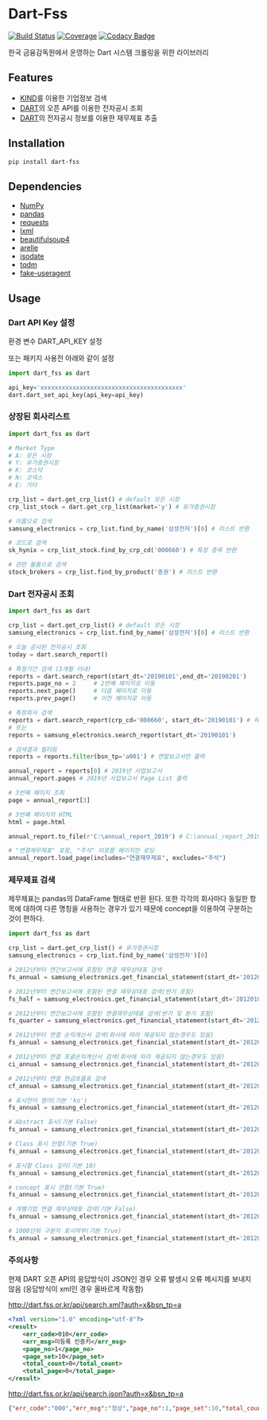 # Dart-Fss

[![Build Status](https://travis-ci.com/josw123/dart-fss.svg?branch=master)](https://travis-ci.com/josw123/dart-fss)
[![Coverage](https://codecov.io/gh/josw123/dart-fss/branch/master/graphs/badge.svg)](https://codecov.io/gh/josw123/dart-fss)
[![Codacy Badge](https://api.codacy.com/project/badge/Grade/7ebb506ba99d4a22b2bbcda2d85b3bde)](https://www.codacy.com/app/josw123/dart-fss?utm_source=github.com&amp;utm_medium=referral&amp;utm_content=josw123/dart-fss&amp;utm_campaign=Badge_Grade)

한국 금융감독원에서 운영하는 Dart 시스템 크롤링을 위한 라이브러리

## Features

-   [KIND](http://kind.krx.co.kr)를 이용한 기업정보 검색
-   [DART](http://dart.fss.or.kr)의 오픈 API를 이용한 전자공시 조회
-   [DART](http://dart.fss.or.kr)의 전자공시 정보를 이용한 재무제표 추출

## Installation
```bash
pip install dart-fss
```

## Dependencies

-   [NumPy](https://www.numpy.org/)
-   [pandas](https://pandas.pydata.org/)
-   [requests](http://docs.python-requests.org/en/master/)
-   [lxml](https://github.com/lxml/lxml)
-   [beautifulsoup4](https://www.crummy.com/software/BeautifulSoup/)
-   [arelle](http://arelle.org/)
-   [isodate](https://github.com/gweis/isodate/)
-   [tqdm](https://github.com/tqdm/tqdm)
-   [fake-useragent](https://github.com/hellysmile/fake-useragent)

## Usage

### Dart API Key 설정

환경 변수 DART_API_KEY 설정

또는 패키지 사용전 아래와 같이 설정

```python
import dart_fss as dart

api_key='xxxxxxxxxxxxxxxxxxxxxxxxxxxxxxxxxxxxxxxx' 
dart.dart_set_api_key(api_key=api_key)
```

### 상장된 회사리스트
```python
import dart_fss as dart

# Market Type
# A: 모든 시장
# Y: 유가증권시장
# K: 코스닥
# N: 코넥스
# E: 기타

crp_list = dart.get_crp_list() # default 모든 시장
crp_list_stock = dart.get_crp_list(market='y') # 유가증권시장

# 이름으로 검색
samsung_electronics = crp_list.find_by_name('삼성전자')[0] # 리스트 반환

# 코드로 검색
sk_hynix = crp_list_stock.find_by_crp_cd('000660') # 특정 종목 반환

# 관련 물품으로 검색
stock_brokers = crp_list.find_by_product('증권') # 리스트 반환
```

### Dart 전자공시 조회

```python
import dart_fss as dart

crp_list = dart.get_crp_list() # default 모든 시장
samsung_electronics = crp_list.find_by_name('삼성전자')[0] # 리스트 반환

# 오늘 공시된 전자공시 조회
today = dart.search_report() 

# 특정기간 검색 (3개월 이내)
reports = dart.search_report(start_dt='20190101',end_dt='20190201')
reports.page_no = 2     # 2번째 페이지로 이동
reports.next_page()     # 다음 페이지로 이동
reports.prev_page()     # 이전 페이지로 이동

# 특정회사 검색 
reports = dart.search_report(crp_cd='000660', start_dt='20190101') # 하이닉스
# 또는
reports = samsung_electronics.search_report(start_dt='20190101')

# 검색결과 필터링
reports = reports.filter(bsn_tp='a001') # 연말보고서만 출력

annual_report = reports[0] # 2019년 사업보고서
annual_report.pages # 2019년 사업보고서 Page List 출력

# 3번째 페이지 조회
page = annual_report[3]

# 3번째 페이지의 HTML 
html = page.html

annual_report.to_file(r'C:\annual_report_2019') # C:\annual_report_2019에 사업보고서 저장(html 파일 형태로 파일별로 저장)

# "연결재무제표" 포함, "주석" 미포함 페이지만 로딩
annual_report.load_page(includes="연결재무제표", excludes="주석")
```

### 제무제표 검색

제무제표는 pandas의 DataFrame 형태로 반환 된다.
또한 각각의 회사마다 동일한 항목에 대하여 다른 명칭을 사용하는 경우가 있기 때문에 concept을 이용하여 구분하는 것이 편하다.

```python
import dart_fss as dart

crp_list = dart.get_crp_list() # 유가증권시장
samsung_electronics = crp_list.find_by_name('삼성전자')[0]

# 2012년부터 연간보고서에 포함된 연결 재무상태표 검색
fs_annual = samsung_electronics.get_financial_statement(start_dt='20120101')

# 2012년부터 연간보고서에 포함된 연결 재무상태표 검색(반기 포함)
fs_half = samsung_electronics.get_financial_statement(start_dt='20120101', report_tp='half')

# 2012년부터 연간보고서에 포함된 연결재무상태표 검색(반기 및 분기 포함)
fs_quarter = samsung_electronics.get_financial_statement(start_dt='20120101', report_tp='quarter')

# 2012년부터 연결 손익계산서 검색(회사에 따라 제공되지 않는경우도 있음)
fs_annual = samsung_electronics.get_financial_statement(start_dt='20120101', fs_tp='is')

# 2012년부터 연결 포괄손익계산서 검색(회사에 따라 제공되지 않는경우도 있음)
ci_annual = samsung_electronics.get_financial_statement(start_dt='20120101', fs_tp='ci')

# 2012년부터 연결 현금흐름표 검색
cf_annual = samsung_electronics.get_financial_statement(start_dt='20120101', fs_tp='cf')

# 표시언어 영어(기본 'ko')
fs_annual = samsung_electronics.get_financial_statement(start_dt='20120101', lang='en')

# Abstract 표시(기본 False)
fs_annual = samsung_electronics.get_financial_statement(start_dt='20120101', show_abstract=True)

# Class 표시 안함(기본 True)
fs_annual = samsung_electronics.get_financial_statement(start_dt='20120101', show_class=False)

# 표시할 Class 깊이(기본 10)
fs_annual = samsung_electronics.get_financial_statement(start_dt='20120101', show_depth=3)

# concept 표시 안함(기본 True)
fs_annual = samsung_electronics.get_financial_statement(start_dt='20120101', show_concept=False)

# 개별기업 연결 재무상태표 검색(기본 False)
fs_annual = samsung_electronics.get_financial_statement(start_dt='20120101', separate=True)

# 1000단위 구분자 표시여부(기본 True)
fs_annual = samsung_electronics.get_financial_statement(start_dt='20120101', separator=False)

```

### 주의사항

현재 DART 오픈 API의 응답방식이 JSON인 경우 오류 발생시 오류 메시지를 보내지 않음
(응답방식이 xml인 경우 올바르게 작동함)

http://dart.fss.or.kr/api/search.xml?auth=x&bsn_tp=a
```xml
<?xml version="1.0" encoding="utf-8"?>
<result>
    <err_code>010</err_code>
    <err_msg>미등록 인증키</err_msg>
    <page_no>1</page_no>
    <page_set>10</page_set>
    <total_count>0</total_count>
    <total_page>0</total_page>
</result>
```

http://dart.fss.or.kr/api/search.json?auth=x&bsn_tp=a
```json
{"err_code":"000","err_msg":"정상","page_no":1,"page_set":10,"total_count":0,"total_page":0,"list":[]}
```